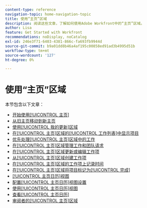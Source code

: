 ```yaml
---
content-type: reference
navigation-topic: home-navigation-topic
title: 使用“主页”区域
description: 阅读这些文章，了解如何使用Adobe Workfront中的“主页”区域。
author: Lisa
feature: Get Started with Workfront
recommendations: noDisplay, noCatalog
exl-id: 246e3f71-6403-4381-866c-fa693fb9944d
source-git-commit: b9a01dd8b46a4af195c00858ed91ad3b4995d51b
workflow-type: tm+mt
source-wordcount: '127'
ht-degree: 0%

---
```


# 使用“主页”区域

本节包含以下文章：

* [开始使用[!UICONTROL 主页]](../../../workfront-basics/using-home/using-the-home-area/get-started-with-home.md)
* [从旧主页移动到新主页](/help/quicksilver/workfront-basics/using-home/new-home/move-to-new-home.md)
* [使用[!UICONTROL 我的更新]区域](../../../workfront-basics/using-home/using-the-home-area/my-updates-area.md)
* [在[!UICONTROL 主页]区域的[!UICONTROL 工作列表]中显示项目](../../../workfront-basics/using-home/using-the-home-area/display-items-in-home-work-list.md)
* [优先处理[!UICONTROL 主页]区域中的工作](../../../workfront-basics/using-home/using-the-home-area/prioritize-work-in-home.md)
* [在[!UICONTROL 主页]区域管理工作和团队请求](../../../workfront-basics/using-home/using-the-home-area/manage-work-and-team-requests-home.md)
* [在[!UICONTROL 主页]区域更新或编辑工作项](../../../workfront-basics/using-home/using-the-home-area/update-and-edit-work-item-home.md)
* [从[!UICONTROL 主页]区域创建工作项](../../../workfront-basics/using-home/using-the-home-area/create-work-items-in-home.md)
* [在[!UICONTROL 主页]区域的工作项上记录时间](../../../workfront-basics/using-home/using-the-home-area/log-time-on-work-item-in-home.md)
* [在[!UICONTROL 主页]区域将项目标记为[!UICONTROL 完成]](../../../workfront-basics/using-home/using-the-home-area/mark-item-done-in-home.md)
* [[!UICONTROL 主页日历]视图](../../../workfront-basics/using-home/using-the-home-area/home-calendar-view.md)
* [配置[!UICONTROL 主页日历]视图设置](../../../workfront-basics/using-home/using-the-home-area/configure-home-calendar-view.md)
* [使用[!UICONTROL 主页日历]视图](../../../workfront-basics/using-home/using-the-home-area/use-home-calendar-view.md)
* [查看[!UICONTROL 主页日历]](../../../workfront-basics/using-home/using-the-home-area/view-home-calendar.md)
* [审阅者的[!UICONTROL 主页]区域](../../../workfront-basics/using-home/using-the-home-area/home-for-reviewers.md)
